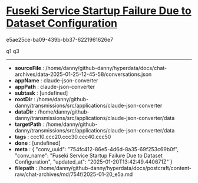 # [Fuseki Service Startup Failure Due to Dataset Configuration](https://claude.ai/chat/754fc412-86e5-4d6d-8a35-69f253c69b0f)

e5ae25ce-ba09-439b-bb37-6221961626e7

q1 q3

---

* **sourceFile** : /home/danny/github-danny/hyperdata/docs/chat-archives/data-2025-01-25-12-45-58/conversations.json
* **appName** : claude-json-converter
* **appPath** : claude-json-converter
* **subtask** : [undefined]
* **rootDir** : /home/danny/github-danny/transmissions/src/applications/claude-json-converter
* **dataDir** : /home/danny/github-danny/transmissions/src/applications/claude-json-converter/data
* **targetPath** : /home/danny/github-danny/transmissions/src/applications/claude-json-converter/data
* **tags** : ccc10.ccc20.ccc30.ccc40.ccc50
* **done** : [undefined]
* **meta** : {
  "conv_uuid": "754fc412-86e5-4d6d-8a35-69f253c69b0f",
  "conv_name": "Fuseki Service Startup Failure Due to Dataset Configuration",
  "updated_at": "2025-01-20T13:42:49.440671Z"
}
* **filepath** : /home/danny/github-danny/hyperdata/docs/postcraft/content-raw/chat-archives/md/754f/2025-01-20_e5a.md